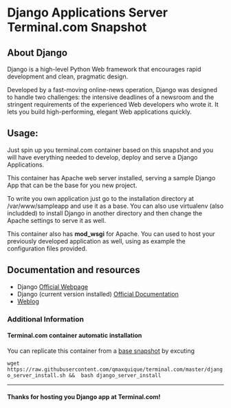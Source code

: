 # **Django Applications Server** Terminal.com Snapshot

## About **Django**

Django is a high-level Python Web framework that encourages rapid development and clean, pragmatic design.

Developed by a fast-moving online-news operation, Django was designed to handle two challenges: the intensive deadlines of a newsroom and the stringent requirements of the experienced Web developers who wrote it. It lets you build high-performing, elegant Web applications quickly.


## Usage:
Just spin up you terminal.com container based on this snapshot and you will have everything needed to develop, deploy and serve a Django Applications. 

This container has Apache web server installed, serving a sample Django App that can be the base for you new project.

To write you own application just go to the installation directory at /var/www/sampleapp and use it as a base.
You can also use virtualenv (also includded) to install Django in another directory and then change the Apache settings to serve it as well.

This container also has **mod_wsgi** for Apache. You can used to host your previously developed application as well, using as example the configuration files provided.


## Documentation and resources
- Django [Official Webpage](https://www.djangoproject.com/)
- Django (current version installed) [Official Documentation](https://docs.djangoproject.com/en/1.7/)
- [Weblog](https://www.djangoproject.com/weblog/)


### Additional Information
#### Terminal.com container automatic installation
You can replicate this container from a [base snapshot](https://www.terminal.com/tiny/FzpHiTXG1K) by excuting

`wget https://raw.githubusercontent.com/qmaxquique/terminal.com/master/django_server_install.sh &&  bash django_server_install`

---

#### Thanks for hosting you Django app at Terminal.com!